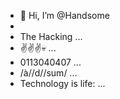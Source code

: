 - 👋 Hi, I’m @Handsome
- 
- The Hacking ...
- ✌️✌️✌️💀 ...
- 0113040407 ...
-  /à//d//sum/ ...
- Technology is life: ...

<!---
Handsome-cyber/Handsome-cyber is a ✨ special ✨ repository because its `README.md` (this file) appears on your GitHub profile.
You can click the Preview link to take a look at your changes.
--->
